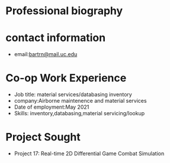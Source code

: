 # Professional biography

# contact information
* email:bartrn@mail.uc.edu

# Co-op Work Experience
* Job title: material services/databasing inventory
* company:Airborne maintenence and material services
* Date of employment:May 2021
* Skills: inventory,databasing,material servicing/lookup



# Project Sought
* Project 17: Real-time 2D Differential Game Combat Simulation
